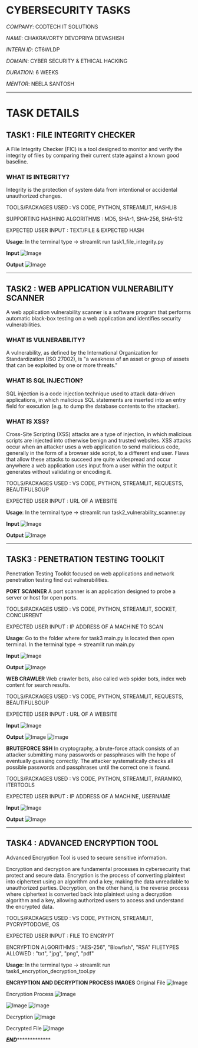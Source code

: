# CYBERSECURITY TASKS
*COMPANY*: CODTECH IT SOLUTIONS

*NAME*: CHAKRAVORTY DEVOPRIYA DEVASHISH

*INTERN ID*: CT6WLDP

*DOMAIN*: CYBER SECURITY & ETHICAL HACKING

*DURATION*: 6 WEEKS

*MENTOR*: NEELA SANTOSH

**************************************************************************************************************************************

# TASK DETAILS

## TASK1 : FILE INTEGRITY CHECKER
A File Integrity Checker (FIC) is a tool designed to monitor and verify the integrity of files by comparing their current state against a known good baseline.

### WHAT IS INTEGRITY?
Integrity is the protection of system data from intentional or accidental unauthorized changes.

TOOLS/PACKAGES USED : VS CODE, PYTHON, STREAMLIT, HASHLIB

SUPPORTING HASHING ALGORITHMS : MD5, SHA-1, SHA-256, SHA-512 

EXPECTED USER INPUT : TEXT/FILE & EXPECTED HASH

**Usage**: In the terminal type -> streamlit run task1_file_integrity.py

**Input**
![Image](https://github.com/user-attachments/assets/c500da6b-c13a-4aea-a01f-6a1ae3ee76a2)


**Output**
![Image](https://github.com/user-attachments/assets/66adab5e-aa1b-4a21-a94d-a2cce7d74344)

**************************************************************************************************************************************

## TASK2 :  WEB APPLICATION VULNERABILITY SCANNER
A web application vulnerability scanner is a software program that performs automatic black-box testing on a web application and identifies security vulnerabilities.

### WHAT IS VULNERABILITY?
A vulnerability, as defined by the International Organization for Standardization (ISO 27002), is "a weakness of an asset or group of assets that can be exploited by one or more threats."

### WHAT IS SQL INJECTION?
SQL injection is a code injection technique used to attack data-driven applications, in which malicious SQL statements are inserted into an entry field for execution (e.g. to dump the database contents to the attacker).

### WHAT IS XSS?
Cross-Site Scripting (XSS) attacks are a type of injection, in which malicious scripts are injected into otherwise benign and trusted websites. XSS attacks occur when an attacker uses a web application to send malicious code, generally in the form of a browser side script, to a different end user. Flaws that allow these attacks to succeed are quite widespread and occur anywhere a web application uses input from a user within the output it generates without validating or encoding it.

TOOLS/PACKAGES USED : VS CODE, PYTHON, STREAMLIT, REQUESTS, BEAUTIFULSOUP

EXPECTED USER INPUT : URL OF A WEBSITE

**Usage**: In the terminal type -> streamlit run task2_vulnerability_scanner.py

**Input**
![Image](https://github.com/user-attachments/assets/215dc21f-da7d-49ab-8d44-15353cacf3f9)

**Output**
![Image](https://github.com/user-attachments/assets/6c612957-603c-4758-8902-9f9b17ef0004)

**************************************************************************************************************************************

## TASK3 : PENETRATION TESTING TOOLKIT
Penetration Testing Toolkit focused on web applications and network penetration testing find out vulnerabilities.

**PORT SCANNER**
A port scanner is an application designed to probe a server or host for open ports. 

TOOLS/PACKAGES USED : VS CODE, PYTHON, STREAMLIT, SOCKET, CONCURRENT

EXPECTED USER INPUT : IP ADDRESS OF A MACHINE TO SCAN

**Usage**: Go to the folder where for task3 main.py is located then open terminal. In the terminal type -> streamlit run main.py

**Input**
![Image](https://github.com/user-attachments/assets/12269770-fba2-467c-bb4e-8d2544194890)

**Output**
![Image](https://github.com/user-attachments/assets/a5ac6cb5-eef1-4a5e-a530-a9216d83cbdb)


**WEB CRAWLER**
Web crawler bots, also called web spider bots, index web content for search results.

TOOLS/PACKAGES USED : VS CODE, PYTHON, STREAMLIT, REQUESTS, BEAUTIFULSOUP

EXPECTED USER INPUT : URL OF A WEBSITE

**Input**
![Image](https://github.com/user-attachments/assets/40bc2e9c-3562-41ba-9439-d76ec54f2936)

**Output**
![Image](https://github.com/user-attachments/assets/3bd1e959-a02b-4b87-8db8-5514014c6886)
![Image](https://github.com/user-attachments/assets/5e688cb5-5f24-4339-a7be-28fbb7f5d7a8)

**BRUTEFORCE SSH**
In cryptography, a brute-force attack consists of an attacker submitting many passwords or passphrases with the hope of eventually guessing correctly. The attacker systematically checks all possible passwords and passphrases until the correct one is found.

TOOLS/PACKAGES USED : VS CODE, PYTHON, STREAMLIT, PARAMIKO, ITERTOOLS

EXPECTED USER INPUT : IP ADDRESS OF A MACHINE, USERNAME

**Input**
![Image](https://github.com/user-attachments/assets/794730ea-fd67-40b4-b260-9ec4a7cf3780)

**Output**
![Image](https://github.com/user-attachments/assets/abd76214-ea6d-43b5-87ff-ab5e4dc4c0f7)

**************************************************************************************************************************************

## TASK4 :  ADVANCED ENCRYPTION TOOL
Advanced Encryption Tool is used to secure sensitive information.

Encryption and decryption are fundamental processes in cybersecurity that protect and secure data. Encryption is the process of converting plaintext into ciphertext using an algorithm and a key, making the data unreadable to unauthorized parties.
Decryption, on the other hand, is the reverse process where ciphertext is converted back into plaintext using a decryption algorithm and a key, allowing authorized users to access and understand the encrypted data.

TOOLS/PACKAGES USED : VS CODE, PYTHON, STREAMLIT, PYCRYPTODOME, OS

EXPECTED USER INPUT : FILE TO ENCRYPT

ENCRYPTION ALGORITHMS : "AES-256", "Blowfish", "RSA"
FILETYPES ALLOWED : "txt", "jpg", "png", "pdf"

**Usage**: In the terminal type -> streamlit run task4_encryption_decryption_tool.py

**ENCRYPTION AND DECRYPTION PROCESS IMAGES**
Original File
![Image](https://github.com/user-attachments/assets/8badb1bb-b0fa-447f-90b9-0b6202610fe6)

Encryption Process
![Image](https://github.com/user-attachments/assets/0bc0dba8-d99c-4db4-8a26-a36270a98152)

![Image](https://github.com/user-attachments/assets/38bc7c1f-977d-4956-a41c-6104cf4ad427)
![Image](https://github.com/user-attachments/assets/8cd561cb-e911-454c-ba8e-c7f4b62351f2)

Decryption
![Image](https://github.com/user-attachments/assets/d87ad501-62b6-4574-83ad-aea7ab43c636)

Decrypted File
![Image](https://github.com/user-attachments/assets/6184123d-e3a7-4612-adec-18bc1553c5f8)

***********************************************************END************************************************************************
